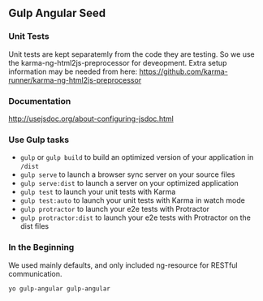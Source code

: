 ## Gulp Angular Seed

### Unit Tests

Unit tests are kept separatemly from the code they are testing.
So we use the karma-ng-html2js-preprocessor for deveopment.
Extra setup information may be needed from here:
https://github.com/karma-runner/karma-ng-html2js-preprocessor


### Documentation

http://usejsdoc.org/about-configuring-jsdoc.html

### Use Gulp tasks

* `gulp` or `gulp build` to build an optimized version of your application in `/dist`
* `gulp serve` to launch a browser sync server on your source files
* `gulp serve:dist` to launch a server on your optimized application
* `gulp test` to launch your unit tests with Karma
* `gulp test:auto` to launch your unit tests with Karma in watch mode
* `gulp protractor` to launch your e2e tests with Protractor
* `gulp protractor:dist` to launch your e2e tests with Protractor on the dist files

### In the Beginning

We used mainly defaults, and only included ng-resource for RESTful communication.
```
yo gulp-angular gulp-angular
```


